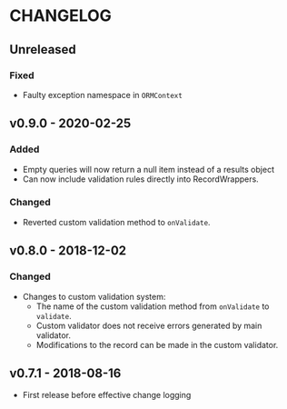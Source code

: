 CHANGELOG
=========

## Unreleased
### Fixed
- Faulty exception namespace in `ORMContext`

## v0.9.0 - 2020-02-25
### Added
- Empty queries will now return a null item instead of a results object
- Can now include validation rules directly into RecordWrappers.

### Changed
- Reverted custom validation method to `onValidate`.


## v0.8.0 - 2018-12-02
### Changed
- Changes to custom validation system:
    - The name of the custom validation method from `onValidate` to `validate`.
    - Custom validator does not receive errors generated by main validator.
    - Modifications to the record can be made in the custom validator.

## v0.7.1 - 2018-08-16
- First release before effective change logging